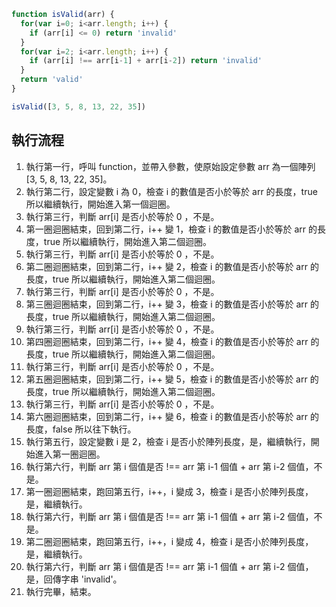 ``` js
function isValid(arr) {
  for(var i=0; i<arr.length; i++) {
    if (arr[i] <= 0) return 'invalid'
  }
  for(var i=2; i<arr.length; i++) {
    if (arr[i] !== arr[i-1] + arr[i-2]) return 'invalid'
  }
  return 'valid'
}

isValid([3, 5, 8, 13, 22, 35])
```

## 執行流程
1. 執行第一行，呼叫 function，並帶入參數，使原始設定參數 arr 為一個陣列 [3, 5, 8, 13, 22, 35]。
2. 執行第二行，設定變數 i 為 0，檢查 i 的數值是否小於等於 arr 的長度，true 所以繼續執行，開始進入第一個迴圈。
3. 執行第三行，判斷 arr[i] 是否小於等於 0 ，不是。
4. 第一圈迴圈結束，回到第二行，i++ 變 1，檢查 i 的數值是否小於等於 arr 的長度，true 所以繼續執行，開始進入第二個迴圈。
5. 執行第三行，判斷 arr[i] 是否小於等於 0 ，不是。
6. 第二圈迴圈結束，回到第二行，i++ 變 2，檢查 i 的數值是否小於等於 arr 的長度，true 所以繼續執行，開始進入第二個迴圈。
7. 執行第三行，判斷 arr[i] 是否小於等於 0 ，不是。
8. 第三圈迴圈結束，回到第二行，i++ 變 3，檢查 i 的數值是否小於等於 arr 的長度，true 所以繼續執行，開始進入第二個迴圈。
9. 執行第三行，判斷 arr[i] 是否小於等於 0 ，不是。
10. 第四圈迴圈結束，回到第二行，i++ 變 4，檢查 i 的數值是否小於等於 arr 的長度，true 所以繼續執行，開始進入第二個迴圈。
11. 執行第三行，判斷 arr[i] 是否小於等於 0 ，不是。
12. 第五圈迴圈結束，回到第二行，i++ 變 5，檢查 i 的數值是否小於等於 arr 的長度，true 所以繼續執行，開始進入第二個迴圈。
13. 執行第三行，判斷 arr[i] 是否小於等於 0 ，不是。
14. 第六圈迴圈結束，回到第二行，i++ 變 6，檢查 i 的數值是否小於等於 arr 的長度，false 所以往下執行。
15. 執行第五行，設定變數 i 是 2，檢查 i 是否小於陣列長度，是，繼續執行，開始進入第一圈迴圈。
16. 執行第六行，判斷 arr 第 i 個值是否 !== arr 第 i-1 個值 + arr 第 i-2 個值，不是。
17. 第一圈迴圈結束，跑回第五行，i++，i 變成 3，檢查 i 是否小於陣列長度，是，繼續執行。
18. 執行第六行，判斷 arr 第 i 個值是否 !== arr 第 i-1 個值 + arr 第 i-2 個值，不是。
19. 第二圈迴圈結束，跑回第五行，i++，i 變成 4，檢查 i 是否小於陣列長度，是，繼續執行。
20. 執行第六行，判斷 arr 第 i 個值是否 !== arr 第 i-1 個值 + arr 第 i-2 個值，是，回傳字串 'invalid'。
21. 執行完畢，結束。